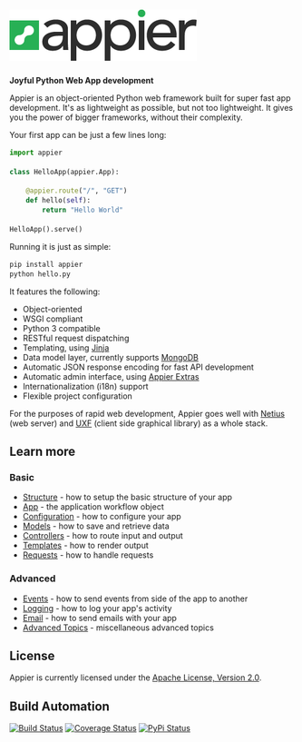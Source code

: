 # [![Appier Framework](res/logo.png)](http://appier.hive.pt)

**Joyful Python Web App development**

Appier is an object-oriented Python web framework built for super fast app development.
It's as lightweight as possible, but not too lightweight.
It gives you the power of bigger frameworks, without their complexity.

Your first app can be just a few lines long:

```python
import appier

class HelloApp(appier.App):

    @appier.route("/", "GET")
    def hello(self): 
        return "Hello World"

HelloApp().serve()
```

Running it is just as simple:

```bash
pip install appier
python hello.py
```

It features the following:

* Object-oriented
* WSGI compliant
* Python 3 compatible
* RESTful request dispatching
* Templating, using [Jinja](http://jinja.pocoo.org/)
* Data model layer, currently supports [MongoDB](http://www.mongodb.org/)
* Automatic JSON response encoding for fast API development
* Automatic admin interface, using [Appier Extras](http://appier_extras.hive.pt)
* Internationalization (i18n) support
* Flexible project configuration

For the purposes of rapid web development, Appier goes well with [Netius](http://netius.hive.pt) 
(web server) and [UXF](http://uxf.hive.pt) (client side graphical library) as a whole stack.

## Learn more

### Basic
* [Structure](doc/structure.md) - how to setup the basic structure of your app
* [App](doc/app.md) - the application workflow object
* [Configuration](doc/configuration.md) - how to configure your app
* [Models](doc/models.md) - how to save and retrieve data
* [Controllers](doc/contollers.md) - how to route input and output
* [Templates](doc/templates.md) - how to render output
* [Requests](doc/requests.md) - how to handle requests

### Advanced
* [Events](doc/events.md) - how to send events from side of the app to another
* [Logging](doc/logging.md) - how to log your app's activity
* [Email](doc/email.md) - how to send emails with your app
* [Advanced Topics](doc/advanced.md) - miscellaneous advanced topics

## License

Appier is currently licensed under the [Apache License, Version 2.0](http://www.apache.org/licenses/).

## Build Automation

[![Build Status](https://travis-ci.org/hivesolutions/appier.png?branch=master)](https://travis-ci.org/hivesolutions/appier)
[![Coverage Status](https://coveralls.io/repos/hivesolutions/appier/badge.png?branch=master)](https://coveralls.io/r/hivesolutions/appier?branch=master)
[![PyPi Status](https://pypip.in/v/appier/badge.png)](https://pypi.python.org/pypi/appier)
